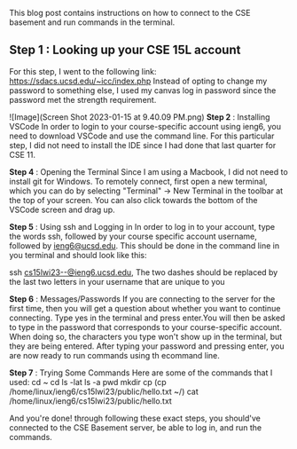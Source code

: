 This blog post contains instructions on how to connect to the CSE basement and run commands in the terminal.

__Step 1__ : Looking up your CSE 15L account 
---
For this step, I went to the following link: https://sdacs.ucsd.edu/~icc/index.php
Instead of opting to change my password to something else, I used my canvas log in password since the password met the strength requirement. 

![Image](Screen Shot 2023-01-15 at 9.40.09 PM.png)
__Step 2__ : Installing VSCode
In order to login to your course-specific account using ieng6, you need to download VSCode and use the command line. For this particular step, I did 
not need to install the IDE since I had done that last quarter for CSE 11.

__Step 4__ : Opening the Terminal
Since I am using a Macbook, I did not need to install git for Windows. To remotely connect, first open a new terminal, which you can do by selecting "Terminal" -> New Terminal in the toolbar at the top of your screen. You can also click towards the bottom of the VSCode screen and drag up.

__Step 5__ : Using ssh and Logging in
In order to log in to your account, type the words ssh, followed by your course specific account username, followed by ieng6@ucsd.edu. This should be done in the command line in you terminal and should look like this:

ssh cs15lwi23--@ieng6.ucsd.edu, The two dashes should be replaced by the last two letters in your username that are unique to you

__Step 6__ : Messages/Passwords
If you are connecting to the server for the first time, then you will get a question about whether you want to continue connecting. Type yes in the terminal and press enter.You will then be asked to type in the password that corresponds to your course-specific account. When doing so, the characters you type won't show up in the terminal, but they are being entered. After typing your password and pressing enter, you are now ready to run commands using th ecommand line.

__Step 7__ : Trying Some Commands
Here are some of the commands that I used:
cd ~
cd
ls -lat
ls -a
pwd
mkdir
cp (cp /home/linux/ieng6/cs15lwi23/public/hello.txt ~/)
cat /home/linux/ieng6/cs15lwi23/public/hello.txt

And you're done! through following these exact steps, you should've connected to the CSE Basement server, be able to log in, and run the commands.

